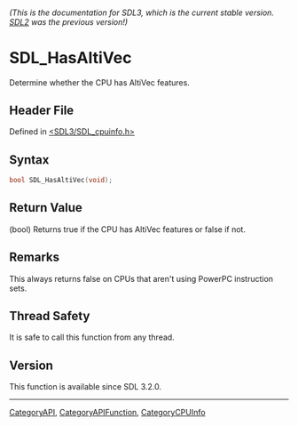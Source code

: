 ###### (This is the documentation for SDL3, which is the current stable version. [SDL2](https://wiki.libsdl.org/SDL2/) was the previous version!)
# SDL_HasAltiVec

Determine whether the CPU has AltiVec features.

## Header File

Defined in [<SDL3/SDL_cpuinfo.h>](https://github.com/libsdl-org/SDL/blob/main/include/SDL3/SDL_cpuinfo.h)

## Syntax

```c
bool SDL_HasAltiVec(void);
```

## Return Value

(bool) Returns true if the CPU has AltiVec features or false if not.

## Remarks

This always returns false on CPUs that aren't using PowerPC instruction
sets.

## Thread Safety

It is safe to call this function from any thread.

## Version

This function is available since SDL 3.2.0.

----
[CategoryAPI](CategoryAPI), [CategoryAPIFunction](CategoryAPIFunction), [CategoryCPUInfo](CategoryCPUInfo)

